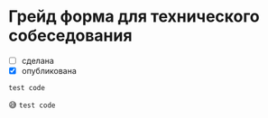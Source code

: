 # Грейд форма для технического собеседования

* [ ] сделана
* [X] опубликована

```
test code
```

😅 `test code`

